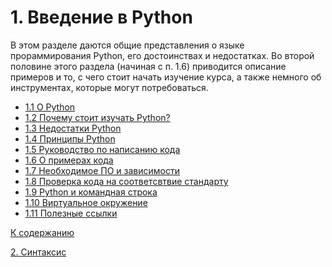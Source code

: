 # 1. Введение в Python

В этом разделе даются общие представления о языке прораммирования Python, его 
достоинствах и недостатках. Во второй половине этого раздела (начиная с п. 1.6) 
приводится описание примеров и то, с чего стоит начать изучение курса, а также 
немного об инструментах, которые могут потребоваться.

- [1.1 О Python](introduction.md#о-python)
- [1.2 Почему стоит изучать Python?](introduction.md#почему-стоит-изучать-python?)
- [1.3 Недостатки Python](introduction.md#недостатки-python)
- [1.4 Принципы Python](introduction.md#принциры-python)
- [1.5 Руководство по написанию кода](introduction.md#руководство-по-написанию-кода)
- [1.6 О примерах кода](introduction.md#о-примерах-кода)
- [1.7 Необходимое ПО и зависимости](introduction.md#необходимое-по-и-зависимости)
- [1.8 Проверка кода на соответcвтвие стандарту](introduction.md#проверка-кода-на-соответствие-стандарту)
- [1.9 Python и командная строка](introduction.md#python-и-командная-строка)
- [1.10 Виртуальное окружение](introduction.md#виртуальное-окружение)
- [1.11 Полезные ссылки](introduction.md#полезные-ссылки)

[К содержанию](../../README.md)

[2. Синтаксис](../02_syntax/overview.md)
